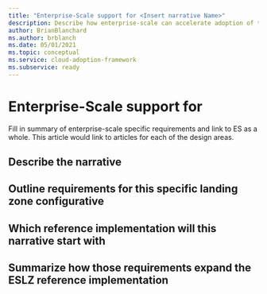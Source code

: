 ```yaml
---
title: "Enterprise-Scale support for <Insert narrative Name>"
description: Describe how enterprise-scale can accelerate adoption of the Retail industry
author: BrianBlanchard
ms.author: brblanch
ms.date: 05/01/2021
ms.topic: conceptual
ms.service: cloud-adoption-framework
ms.subservice: ready
---
```


# Enterprise-Scale support for <Insert narrative Name>
  
  Fill in summary of enterprise-scale specific requirements and link to ES as a whole.
  This article would link to articles for each of the design areas.

## Describe the narrative

## Outline requirements for this specific landing zone configurative

## Which reference implementation will this narrative start with

## Summarize how those requirements expand the ESLZ reference implementation

